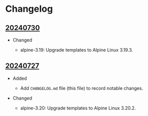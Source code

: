 # Changelog

## [20240730]

* Changed

  * alpine-3.19: Upgrade templates to Alpine Linux 3.19.3.

## [20240727]

* Added

  * Add `CHANGELOG.md` file (this file) to record notable changes.

* Changed

  * alpine-3.20: Upgrade templates to Alpine Linux 3.20.2.

[20240730]: https://github.com/upperstream/packer-templates/compare/20240727...20240730
[20240727]: https://github.com/upperstream/packer-templates/releases/tag/20240727
